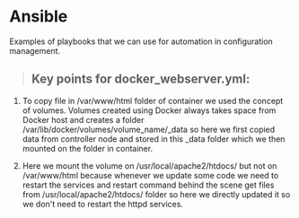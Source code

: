 # Ansible
Examples of playbooks that we can use for automation in configuration management.

> ## Key points for docker_webserver.yml:
1. To copy file in /var/www/html folder of container we used the concept of volumes. Volumes created using Docker always takes space from Docker host and creates a folder /var/lib/docker/volumes/volume_name/_data so here we first copied data from controller node and stored in this _data folder which we then mounted on the folder in container.

2. Here we mount the volume on /usr/local/apache2/htdocs/ but not on /var/www/html because whenever we update some code we need to restart the services and restart command behind the scene get files from /usr/local/apache2/htdocs/ folder so here we directly updated it so we don't need to restart the httpd services.

